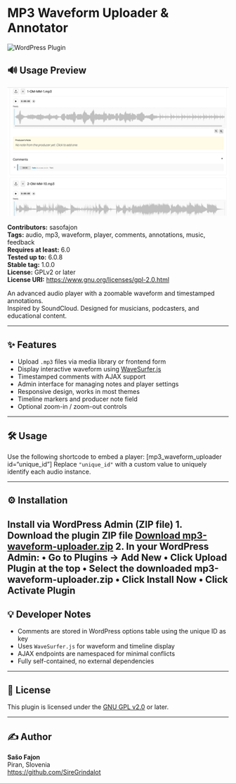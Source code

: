 # MP3 Waveform Uploader & Annotator
![WordPress Plugin](https://img.shields.io/badge/WordPress-Plugin-blue)

## 🔊 Usage Preview
![Usage Screenshot](screenshot.png)

**Contributors:** sasofajon  
**Tags:** audio, mp3, waveform, player, comments, annotations, music, feedback  
**Requires at least:** 6.0  
**Tested up to:** 6.0.8  
**Stable tag:** 1.0.0  
**License:** GPLv2 or later  
**License URI:** https://www.gnu.org/licenses/gpl-2.0.html  

An advanced audio player with a zoomable waveform and timestamped annotations.  
Inspired by SoundCloud. Designed for musicians, podcasters, and educational content.

---

## ✨ Features

- Upload `.mp3` files via media library or frontend form
- Display interactive waveform using [WaveSurfer.js](https://wavesurfer-js.org/)
- Timestamped comments with AJAX support
- Admin interface for managing notes and player settings
- Responsive design, works in most themes
- Timeline markers and producer note field
- Optional zoom-in / zoom-out controls

---

## 🛠️ Usage

Use the following shortcode to embed a player: [mp3_waveform_uploader id=“unique_id”]
Replace `"unique_id"` with a custom value to uniquely identify each audio instance.

---

## ⚙️ Installation

Install via WordPress Admin (ZIP file)
	1.	Download the plugin ZIP file [Download mp3-waveform-uploader.zip](https://github.com/SireGrindalot/mp3-waveform-uploader/raw/main/mp3-waveform-uploader.zip)
	2.	In your WordPress Admin:
	•	Go to Plugins → Add New
	•	Click Upload Plugin at the top
	•	Select the downloaded mp3-waveform-uploader.zip
	•	Click Install Now
	•	Click Activate Plugin
---

## 💡 Developer Notes

- Comments are stored in WordPress options table using the unique ID as key
- Uses `WaveSurfer.js` for waveform and timeline display
- AJAX endpoints are namespaced for minimal conflicts
- Fully self-contained, no external dependencies

---

## 📄 License

This plugin is licensed under the [GNU GPL v2.0](https://www.gnu.org/licenses/gpl-2.0.html) or later.

---

## ✍️ Author

**Sašo Fajon**  
Piran, Slovenia  
https://github.com/SireGrindalot
